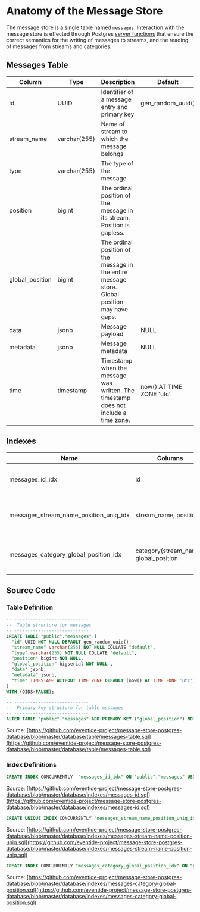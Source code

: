 # Anatomy of the Message Store

The message store is a single table named `messages`. Interaction with the message store is effected through Postgres [server functions](./interface.md) that ensure the correct semantics for the writing of messages to streams, and the reading of messages from streams and categories.

## Messages Table

| Column | Type | Description | Default | Nullable |
| --- | --- | --- | --- | --- |
| id | UUID | Identifier of a message entry and primary key | gen_random_uuid() | No |
| stream_name | varchar(255) | Name of stream to which the message belongs | | No |
| type | varchar(255) | The type of the message | | No |
| position | bigint | The ordinal position of the message in its stream. Position is gapless. | | No |
| global_position | bigint | The ordinal position of the message in the entire message store. Global position may have gaps. | | No |
| data | jsonb | Message payload | NULL | Yes |
| metadata | jsonb | Message metadata | NULL | Yes |
| time | timestamp | Timestamp when the message was written. The timestamp does not include a time zone. | now() AT TIME ZONE 'utc' | No |

## Indexes

| Name | Columns | Unique | Note |
| --- | --- | --- | --- |
| messages_id_idx | id | No | Uniqueness is enforced as primary key |
| messages_stream_name_position_uniq_idx| stream_name, position | Yes | Ensures uniqueness of position number in a stream |
| messages_category_global_position_idx | category(stream_name), global_position | No | Used when retrieving by category name |

## Source Code

### Table Definition

``` sql
-- ----------------------------
--  Table structure for messages
-- ----------------------------
CREATE TABLE "public"."messages" (
  "id" UUID NOT NULL DEFAULT gen_random_uuid(),
  "stream_name" varchar(255) NOT NULL COLLATE "default",
  "type" varchar(255) NOT NULL COLLATE "default",
  "position" bigint NOT NULL,
  "global_position" bigserial NOT NULL ,
  "data" jsonb,
  "metadata" jsonb,
  "time" TIMESTAMP WITHOUT TIME ZONE DEFAULT (now() AT TIME ZONE 'utc') NOT NULL
)
WITH (OIDS=FALSE);

-- ----------------------------
--  Primary key structure for table messages
-- ----------------------------
ALTER TABLE "public"."messages" ADD PRIMARY KEY ("global_position") NOT DEFERRABLE INITIALLY IMMEDIATE;
```

Source: [https://github.com/eventide-project/message-store-postgres-database/blob/master/database/table/messages-table.sql](https://github.com/eventide-project/message-store-postgres-database/blob/master/database/table/messages-table.sql)

### Index Definitions

``` sql
CREATE INDEX CONCURRENTLY  "messages_id_idx" ON "public"."messages" USING btree(id ASC NULLS LAST);
```

Source: [https://github.com/eventide-project/message-store-postgres-database/blob/master/database/indexes/messages-id.sql](https://github.com/eventide-project/message-store-postgres-database/blob/master/database/indexes/messages-id.sql)

``` sql
CREATE UNIQUE INDEX CONCURRENTLY "messages_stream_name_position_uniq_idx" ON "public"."messages" USING btree(stream_name COLLATE "default" "pg_catalog"."text_ops" ASC NULLS LAST, "position" "pg_catalog"."int8_ops" ASC NULLS LAST);
```

Source: [https://github.com/eventide-project/message-store-postgres-database/blob/master/database/indexes/messages-stream-name-position-uniq.sql](https://github.com/eventide-project/message-store-postgres-database/blob/master/database/indexes/messages-stream-name-position-uniq.sql)

``` sql
CREATE INDEX CONCURRENTLY "messages_category_global_position_idx" ON "public"."messages" USING btree(category(stream_name) COLLATE "default" "pg_catalog"."text_ops" ASC NULLS LAST, "global_position" "pg_catalog"."int8_ops" ASC NULLS LAST);
```

Source: [https://github.com/eventide-project/message-store-postgres-database/blob/master/database/indexes/messages-category-global-position.sql](https://github.com/eventide-project/message-store-postgres-database/blob/master/database/indexes/messages-category-global-position.sql)
